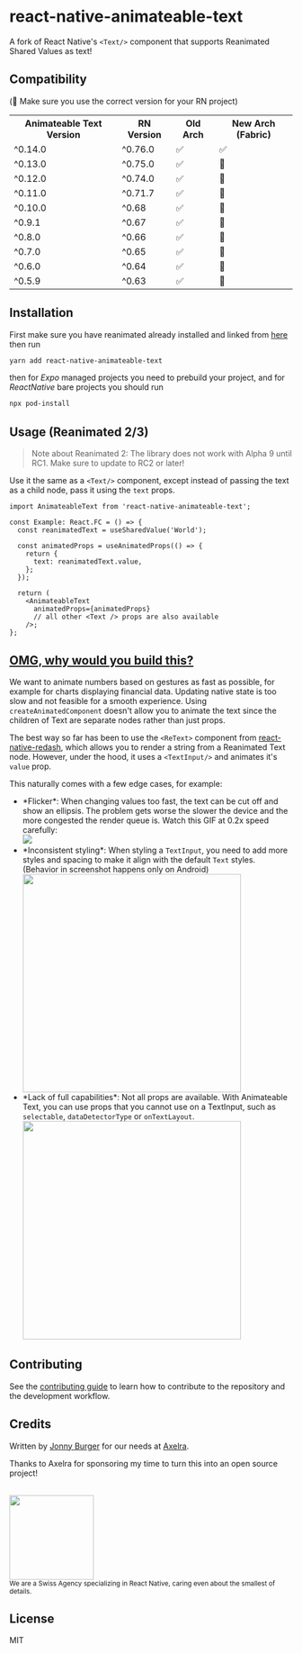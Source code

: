 # react-native-animateable-text

A fork of React Native's `<Text/>` component that supports Reanimated Shared Values as text!

## Compatibility 
(🚨 Make sure you use the correct version for your RN project)
<table>
  <tr>
    <th>Animateable Text Version</th>
    <th>RN Version</th>
    <th>Old Arch</th>
    <th>New Arch (Fabric)</th>
  </tr>
  <tr>
    <td> ^0.14.0</td>
    <td> ^0.76.0</td>
    <td>✅</td>
    <td>✅</td>
  </tr>
  <tr>
    <td> ^0.13.0</td>
    <td> ^0.75.0</td>
    <td>✅</td>
    <td>🛑</td>
  </tr>
  <tr>
    <td> ^0.12.0</td>
    <td> ^0.74.0</td>
    <td>✅</td>
    <td>🛑</td>
  </tr>
  <tr>
    <td> ^0.11.0</td>
    <td> ^0.71.7</td>
    <td>✅</td>
    <td>🛑</td>
  </tr>
  <tr>
    <td> ^0.10.0</td>
    <td> ^0.68</td>
    <td>✅</td>
    <td>🛑</td>
  </tr>
  <tr>
    <td> ^0.9.1</td>
    <td> ^0.67</td>
    <td>✅</td>
    <td>🛑</td>
  </tr>
  <tr>
    <td> ^0.8.0</td>
    <td> ^0.66</td>
    <td>✅</td>
    <td>🛑</td>
  </tr>
  <tr>
    <td> ^0.7.0</td>
    <td> ^0.65</td>
    <td>✅</td>
    <td>🛑</td>
  </tr>
  <tr>
    <td> ^0.6.0</td>
    <td> ^0.64</td>
    <td>✅</td>
    <td>🛑</td>
  </tr>
  <tr>
    <td> ^0.5.9</td>
    <td> ^0.63</td>
    <td>✅</td>
    <td>🛑</td>
  </tr>
</table>

## Installation

First make sure you have reanimated already installed and linked from [here](https://docs.swmansion.com/react-native-reanimated/docs/fundamentals/getting-started/) then run
```sh
yarn add react-native-animateable-text
```

then for *Expo* managed projects you need to prebuild your project, and for *ReactNative* bare projects you should run
```sh
npx pod-install
```



## Usage (Reanimated 2/3)

> Note about Reanimated 2: The library does not work with Alpha 9 until RC1. Make sure to update to RC2 or later!

Use it the same as a `<Text/>` component, except instead of passing the text as a child node, pass it using the `text` props.

```tsx
import AnimateableText from 'react-native-animateable-text';

const Example: React.FC = () => {
  const reanimatedText = useSharedValue('World');

  const animatedProps = useAnimatedProps(() => {
    return {
      text: reanimatedText.value,
    };
  });

  return (
    <AnimateableText
      animatedProps={animatedProps}
      // all other <Text /> props are also available
    />;
};
```


## [OMG, why would you build this?](https://www.npmjs.com/package/react-native-reanimated/v/1.4.0#omg-why-would-you-build-this-motivation)

We want to animate numbers based on gestures as fast as possible, for example for charts displaying financial data. Updating native state is too slow and not feasible for a smooth experience. Using `createAnimatedComponent` doesn't allow you to animate the text since the children of Text are separate nodes rather than just props.

The best way so far has been to use the `<ReText>` component from [react-native-redash](https://wcandillon.github.io/react-native-redash-v1-docs/strings#retext), which allows you to render a string from a Reanimated Text node. However, under the hood, it uses a `<TextInput/>` and animates it's `value` prop.

This naturally comes with a few edge cases, for example:

<ul>

<li>
*Flicker*: When changing values too fast, the text can be cut off and show an ellipsis. The problem gets worse the slower the device and the more congested the render queue is. Watch this GIF at 0.2x speed carefully: <br/>
<img src="https://user-images.githubusercontent.com/1629785/99287990-458d4600-283b-11eb-8d5e-0c1129189c89.gif"/>

</li>
<li>
*Inconsistent styling*: When styling a <code>TextInput</code>, you need to add more styles and spacing to make it align with the default <code>Text</code> styles. (Behavior in screenshot happens only on Android)
</li> <img src="https://user-images.githubusercontent.com/1629785/99298147-8c823800-2849-11eb-9939-e326dd8d9f25.png" width="388"/> <br/>

<li>
*Lack of full capabilities*: Not all props are available. With Animateable Text, you can use props that you cannot use on a TextInput, such as <code>selectable</code>, <code>dataDetectorType</code> or <code>onTextLayout</code>.
<br/>
<img src="https://user-images.githubusercontent.com/1629785/99299532-a15fcb00-284b-11eb-83d2-d3601825a80a.png" width="388">
</li>
</ul>

## Contributing

See the [contributing guide](CONTRIBUTING.md) to learn how to contribute to the repository and the development workflow.

## Credits

Written by [Jonny Burger](https://jonny.io) for our needs at [Axelra](https://axelra.com).

Thanks to Axelra for sponsoring my time to turn this into an open source project!

<br/>
<img src="https://user-images.githubusercontent.com/1629785/99300604-1ed80b00-284d-11eb-9887-9fb0832ef8de.png" width="150"> <br>
<sub>We are a Swiss Agency specializing in React Native, caring even about the smallest of details.</sub>

## License

MIT
